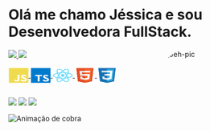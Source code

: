<h1>Olá me chamo Jéssica e sou Desenvolvedora FullStack.</h1>

<div style="display: center">
   <img align="right" alt="Jeh-pic" height="200" width="200"style="border-radius:50px;" src="https://cdn.discordapp.com/attachments/939216236078845985/939216461312954488/Avatar-Maker.png">
  <a href="https://github.com/Bentojessica">
  <img height="177em" src="https://github-readme-stats.vercel.app/api?username=Bentojessica&show_icons=true&theme=dracula&include_all_commits=true&count_private=true"/>
  <img height="180em" src="https://github-readme-stats.vercel.app/api/top-langs/?username=Bentojessica&layout=compact&langs_count=7&theme=dracula"/>
</div>
  
<div style="display: inline_block"><br>
  <img align="center" alt="Jeh-Js" height="30" width="40" src="https://raw.githubusercontent.com/devicons/devicon/master/icons/javascript/javascript-plain.svg">
  <img align="center" alt="Jeh-Ts" height="30" width="40" src="https://raw.githubusercontent.com/devicons/devicon/master/icons/typescript/typescript-plain.svg">
  <img align="center" alt="Jeh-React" height="30" width="40" src="https://raw.githubusercontent.com/devicons/devicon/master/icons/react/react-original.svg">
  <img align="center" alt="Jeh-HTML" height="30" width="40" src="https://raw.githubusercontent.com/devicons/devicon/master/icons/html5/html5-original.svg">
  <img align="center" alt="Jeh-CSS" height="30" width="40" src="https://raw.githubusercontent.com/devicons/devicon/master/icons/css3/css3-original.svg">
</div>
  
  ##
 
<div>
  <a href="https://www.instagram.com/j_bm96/" target="_blank"><img src="https://img.shields.io/badge/-Instagram-%23E4405F?style=for -the-badge&logo=instagram&logoColor=white" target="_blank"></a>
  <a href = "mailto:bentojessica48@gmail.com"><img src="https://img.shields.io/badge/-Gmail-%23333?style=for-the-badge&logo=gmail&logoColor=white" destino ="_blank"></a>
  <a href="https://www.linkedin.com/in/jessica-bento-168286ba/" target="_blank"><img src="https://img.shields.io/badge/-LinkedIn- %230077B5?style=for-the-badge&logo=linkedin&logoColor=white" target="_blank"></a>

  ![Animação de cobra](https://github.com/Bentojessica/Bentojessica/blob/output/github-contribution-grid-snake.svg)
 
</div>

